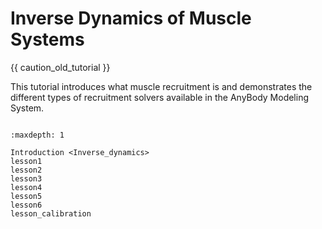 # Inverse Dynamics of Muscle Systems

{{ caution_old_tutorial }}


This tutorial introduces what muscle recruitment is and demonstrates the
different types of recruitment solvers available in the AnyBody Modeling
System.

```{rubric} Tutorial content
```

```{toctree}
:maxdepth: 1

Introduction <Inverse_dynamics>
lesson1
lesson2
lesson3
lesson4
lesson5
lesson6
lesson_calibration
```
